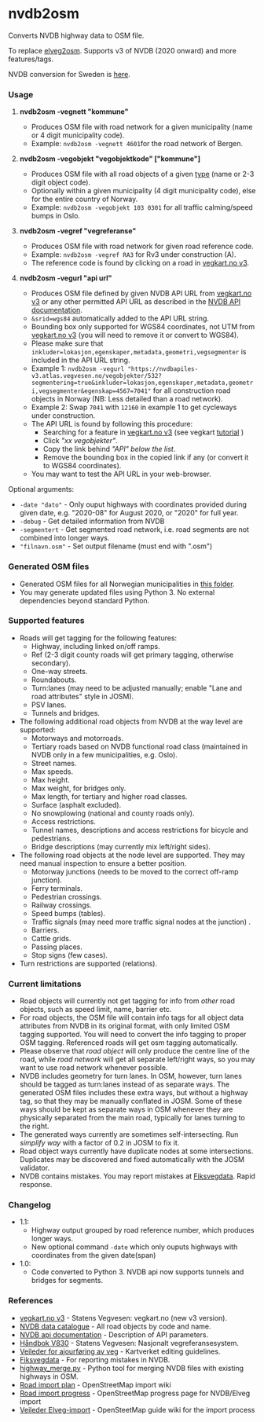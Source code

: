# nvdb2osm
Converts NVDB highway data to OSM file.

To replace [elveg2osm](https://github.com/gomyhr/elveg2osm). Supports v3 of NVDB (2020 onward) and more features/tags.

NVDB conversion for Sweden is [here](https://github.com/NKAmapper/nvdb2osm/blob/master/README_SWEDEN.md). 

### Usage
1. **nvdb2osm -vegnett "kommune"**
   - Produces OSM file with road network for a given municipality (name or 4 digit municipality code).
   - Example: `nvdb2osm -vegnett 4601`for the road network of Bergen.

2. **nvdb2osm -vegobjekt "vegobjektkode" ["kommune"]**
   - Produces OSM file with all road objects of a given [type](http://labs.vegdata.no/nvdb-datakatalog/) (name or 2-3 digit object code).
   - Optionally within a given municipality (4 digit municipality code), else for the entire country of Norway.
   - Example: `nvdb2osm -vegobjekt 103 0301` for all traffic calming/speed bumps in Oslo.

3. **nvdb2osm -vegref "vegreferanse"**
   - Produces OSM file with road network for given road reference code.
   - Example: `nvdb2osm -vegref RA3` for Rv3 under construction (A).
   - The reference code is found by clicking on a road in [vegkart.no v3](http://vegkart.no).

4. **nvdb2osm -vegurl "api url"**
   - Produces OSM file defined by given NVDB API URL from [vegkart.no v3](http://vegkart.no) or
   any other permitted API URL as described in the [NVDB API documentation](https://nvdbapiles-v3.atlas.vegvesen.no/dokumentasjon/).
   - `&srid=wgs84` automatically added to the API URL string.
   - Bounding box only supported for WGS84 coordinates, not UTM from [vegkart.no v3](http://vegkart.no) (you will need to remove it or convert to WGS84).
   - Please make sure that `inkluder=lokasjon,egenskaper,metadata,geometri,vegsegmenter` is included in the API URL string.
   - Example 1: `nvdb2osm -vegurl "https://nvdbapiles-v3.atlas.vegvesen.no/vegobjekter/532?segmentering=true&inkluder=lokasjon,egenskaper,metadata,geometri,vegsegmenter&egenskap=4567=7041"` for all construction road objects in Norway (NB: Less detailed than a road network).
   - Example 2: Swap `7041` with `12160` in example 1 to get cycleways under construction.
   - The API URL is found by following this procedure:
     - Searching for a feature in [vegkart.no v3](http://vegkart.no) (see vegkart [tutorial](https://www.vegdata.no/vegkart/brukerveiledning/) )
     - Click *"xx vegobjekter"*.
     - Copy the link behind *"API" below the list*.
     - Remove the bounding box in the copied link if any (or convert it to WGS84 coordinates).
   - You may want to test the API URL in your web-browser.

Optional arguments:

* `-date "dato"` - Only ouput highways with coordinates provided during given date, e.g. "2020-08" for August 2020, or "2020" for full year.
* `-debug` - Get detailed information from NVDB
* `-segmentert` - Get segmented road network, i.e. road segments are not combined into longer ways.
* `"filnavn.osm"` - Set output filename (must end with ".osm")

### Generated OSM files

* Generated OSM files for all Norwegian municipalities in [this folder](https://www.jottacloud.com/s/059f4e21889c60d4e4aaa64cc857322b134).
* You may generate updated files using Python 3. No external dependencies beyond standard Python.

### Supported features

* Roads will get tagging for the following features:
  - Highway, including linked on/off ramps.
  - Ref (2-3 digit county roads will get primary tagging, otherwise secondary).
  - One-way streets.
  - Roundabouts.
  - Turn:lanes (may need to be adjusted manually; enable "Lane and road attributes" style in JOSM).
  - PSV lanes.
  - Tunnels and bridges.
* The following additional road objects from NVDB at the way level are supported:
  - Motorways and motorroads.
  - Tertiary roads based on NVDB functional road class (maintained in NVDB only in a few municipalities, e.g. Oslo).
  - Street names.
  - Max speeds.
  - Max height.
  - Max weight, for bridges only.
  - Max length, for tertiary and higher road classes.
  - Surface (asphalt excluded).
  - No snowplowing (national and county roads only).
  - Access restrictions.
  - Tunnel names, descriptions and access restrictions for bicycle and pedestrians.
  - Bridge descriptions (may currently mix left/right sides).
* The following road objects at the node level are supported. They may need manual inspection to ensure a better position.
  - Motorway junctions (needs to be moved to the correct off-ramp junction).
  - Ferry terminals.
  - Pedestrian crossings.
  - Railway crossings.
  - Speed bumps (tables).
  - Traffic signals (may need more traffic signal nodes at the junction) .
  - Barriers.
  - Cattle grids.
  - Passing places.
  - Stop signs (few cases).
* Turn restrictions are supported (relations).

### Current limitations

* Road objects will currently not get tagging for info from *other* road objects, such as speed limit, name, barrier etc.
* For road objects, the OSM file will contain info tags for all object data attributes from NVDB in its original format, with only limited OSM tagging supported. You will need to convert the info tagging to proper OSM tagging. Referenced roads will get osm tagging automatically.
* Please observe that *road object* will only produce the centre line of the road, while *road network* will get all separate left/right ways, so you may want to use road network whenever possible.
* NVDB includes geometry for turn lanes. In OSM, however, turn lanes should be tagged as turn:lanes instead of as separate ways. The generated OSM files includes these extra ways, but without a highway tag, so that they may be manually conflated in JOSM. Some of these ways should be kept as separate ways in OSM whenever they are physically separated from the main road, typically for lanes turning to the right.
* The generated ways currently are sometimes self-intersecting. Run *simplify way* with a factor of 0.2 in JOSM to fix it. 
* Road object ways currently have duplicate nodes at some intersections. Duplicates may be discovered and fixed automatically with the JOSM validator.
* NVDB contains mistakes. You may report mistakes at [Fiksvegdata](https://fiksvegdata.opentns.org/). Rapid response.

### Changelog

* 1.1:
  - Highway output grouped by road reference number, which produces longer ways.
  - New optional command `-date` which only ouputs highways with coordinates from the given date(span)
* 1.0:
  - Code converted to Python 3. NVDB api now supports tunnels and bridges for segments.

### References

* [vegkart.no v3](http://vegkart.no) - Statens Vegvesen: vegkart.no (new v3 version).
* [NVDB data catalogue](https://labs.vegdata.no/nvdb-datakatalog/) - All road objects by code and name.
* [NVDB api documentation](https://nvdbapiles-v3.atlas.vegvesen.no/dokumentasjon/) - Description of API parameters.
* [Håndbok V830](https://www.vegvesen.no/_attachment/61505) - Statens Vegvesen: Nasjonalt vegreferansesystem.
* [Veileder for ajourføring av veg](https://kartverket.no/globalassets/geodataarbeid/forvaltning-drift-og-vedlikehold/veileder_veitema_del1.pdf) - Kartverket editing guidelines.
* [Fiksvegdata](https://fiksvegdata.opentns.org/) - For reporting mistakes in NVDB.
* [highway_merge.py](https://github.com/osmno/highway_merge) - Python tool for merging NVDB files with existing highways in OSM.
* [Road import plan](https://wiki.openstreetmap.org/wiki/Import/Catalogue/Road_import_(Norway)) - OpenStreetMap import wiki
* [Road import progress](https://wiki.openstreetmap.org/wiki/Import/Catalogue/Road_import_(Norway)/Progress) - OpenStreetMap progress page for NVDB/Elveg import
* [Veileder Elveg-import](https://wiki.openstreetmap.org/wiki/No:Veileder_Elveg-import) - OpenSteetMap guide wiki for the import process
